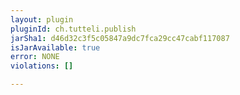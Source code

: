 ```yaml
---
layout: plugin
pluginId: ch.tutteli.publish
jarSha1: d46d32c3f5c05847a9dc7fca29cc47cabf117087
isJarAvailable: true
error: NONE
violations: []

---
```

